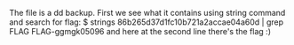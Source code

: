 The file is a dd backup. First we see what it contains using string command and search for flag:
	$ strings 86b265d37d1fc10b721a2accae04a60d | grep FLAG
	FLAG-ggmgk05096
and here at the second line there's the flag :)
